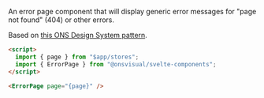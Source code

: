 An error page component that will display generic error messages for "page not found" (404) or other errors.

Based on [this ONS Design System pattern](https://service-manual.ons.gov.uk/design-system/patterns/error-status-pages).

<!-- prettier-ignore -->
```html
<script>
  import { page } from "$app/stores";
  import { ErrorPage } from "@onsvisual/svelte-components";
</script>

<ErrorPage page="{page}" />
```
